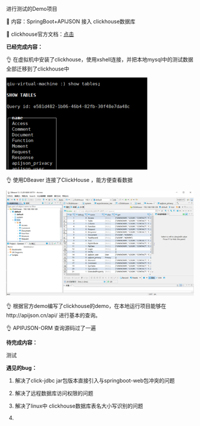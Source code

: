 进行测试的Demo项目

📝 内容：SpringBoot+APIJSON 接入 clickhouse数据库

📙 clickhouse官方文档：[点击](https://clickhouse.tech/docs/zh/sql-reference/syntax/)



**已经完成内容：**

👌 在虚拟机中安装了clickhouse，使用xshell连接，并把本地mysql中的测试数据全部迁移到了clickhouse中

![](images/1.png)

👌 使用DBeaver 连接了ClickHouse ，能方便查看数据

![](images/2.png)



👌 根据官方demo编写了clickhouse的demo，在本地运行项目能够在http://apijson.cn/api/  进行基本的查询。



👌  APIPJSON-ORM 查询源码过了一遍 





**待完成内容：**

测试



**遇见的bug：**

1. 解决了click-jdbc jar包版本直接引入与springboot-web包冲突的问题

2. 解决了远程数据库访问权限的问题

3. 解决了linux中 clickhouse数据库表名大小写识别的问题

4. 

   













